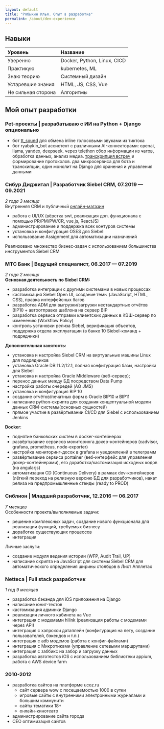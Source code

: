 ```yaml
---
layout: default
title: "Рябыкин Илья. Опыт в разработке"
permalink: /about/dev-experience
---
```

## Навыки

| Уровень            | Название                             |
|:-------------------|:-------------------------------------|
| Уверенно           | Docker, Python, Linux, CICD |
| Практикую         | kubernetes, ML                           |
| Знаю теорию        | Системный дизайн                     |
| Устаревшие знания  | HTML, JS, CSS, Vue                            |
| Не сильная сторона | Алгоритмы                            |

## Мой опыт разработки
<a id="pet"></a>
### Pet-проекты | разрабатываю с ИИ на Python + Django опционально
- бот [tt_sound](http://t.me/tt_sound_bot) для обмена inline голосовыми звуками из тиктока
- бот ryabykin_bot ассистент с различными AI-коннекторами: openai, llama, yandex, deepseek. через telethon сбор информации из чатов, обработка данных, анализ медиа. [транскрипция встреч](https://github.com/RyabykinIlya/transcriber_app) и формирование протоколов. два микросервиса для бота и транскипции, один монолит на Django для хранения и управления данными

<a id="SIBUR"></a>
### Сибур Диджитал | Разработчик Siebel CRM, 07.2019 — 09.2021
*2 года 3 месяца*  
Внутренняя CRM и публичный [онлайн-магазин](https://eshop.sibur.ru/)
- работа с UI/UX (вёрстка swt, реализация доп. функционала с помощью PR/PM/PW/CR, vue.js, ReactJS)
- администрирование и поддержка всех контуров системы
- установка и конфигурация OSES для Siebel
- использование Assignment для автоматизации назначений

Реализовано множество бизнес-задач с использованием большинства инструментов Siebel CRM

<a id="MTSB"></a>
### МТС Банк | Ведущий специалист, 06.2017 — 07.2019
*2 года 2 месяца*  
**Основная деятельность по Siebel CRM:**
- разработка интеграции с другими системами в новых процессах
- кастомизация Siebel Open UI, создание темы (JavaScript, HTML, CSS), правка интерфейсных багов
- разработка ADM для выгрузки/загрузки нестандартных отчётов BIP10 + автоотправка шаблона на сервер BIP
- разработка сервиса отправки клиентских данных в КЭШ-сервер по изменению (Workflow Policy)
- контроль установки релиза Siebel, верификация объектов, поддержка отдела эксплуатации (в банке 10 Siebel-команд + подрядчики)

**Дополнительная занятость:**
- установка и настройка Siebel CRM на виртуальные машины Linux для подрядчиков
- установка Oracle DB 11.2/12.1, полная конфигурация базы, настройка для Siebel
- установка и настройка Oracle Middleware (веб-сервер);
- перенос данных между БД посредством Data Pump
- настройка работы очередей (AQ JMS)
- установка и конфигурация BIP 10
- создание отчётов/печатных форм в Oracle BIP10 и BIP11
- написание python-скрипта для создания концептуальной модели данных CRM-системы(основных сущностей)
- прямое участие в развёртывании CI/CD для Siebel с использованием Jenkins

**Docker:**
- поднятие банковских систем в docker-контейнерах
- развёртывание сервисов мониторинга докер-контейнеров (cadvisor, grafana, prometheus, node-exporter)
- настройка мониторинг-досок в grafana и уведомлений в телеграмм
- развёртывание сервиса portainer (веб-интерфейс для управления докер-контейнерами), его доработка/кастомизация исходных кодов (на angularjs)
- автоматизация CD (Continuous Delivery) в рамках dev-контейнеров (лёгкий переход на релизную версию БД для разработчиков), накат релиза на предпромышленные стенды (ready to PROD)


<a id="Siblion"></a>
### Сиблион | Младший разработчик, 12.2016 — 06.2017  
*7 месяцев*  
Особенности проекта/выполняемые задачи:  
- решение комплексных задач, создание нового функционала для реализации функций, требуемых бизнесу
- доработка существующих процессов
- интеграция

Личные заслуги:
- создание модуля ведения истории (WFP, Audit Trail, UP)
- написание скрипта на JavaScript для системы Siebel CRM для автоматического определения ширины столбцов в Лист Апплетах

<a id="Netteca"></a>
### Netteca | Full stack разработчик
*1 год 9 месяцев*
- разработка бэкэнда для iOS приложения на Django
- написание юнит-тестов
- кастомизация админки Django
- реализация личного кабинета на Vue
- интеграция с модемами hilink (реализация работы с модемами через API)
- интеграция с хапрокси датаплейн (конфигурация на лету, создание пользователей, бэкендов и т.п.)
- интеграция с adb модемов (работа с конфиг-файлами)
- интеграция с Микротиками (управление сетевыми маршрутами)
- интеграция с заббикс на забор и загрузку данных
- разработка автотестов iOS с использованием библиотеки appium, работа с AWS device farm

### 2010-2012
- разработка сайтов на платформе ucoz.ru
    - сайт сервера wow с посещаемостью 1000 в сутки
    - игровые сайты с внутренними электронными журналами и большим коммунити
    - сайты тематики 18+
    - онлайн-кинотеатр
- администрирование сайта города 
- СЕО оптимизация сайтов
